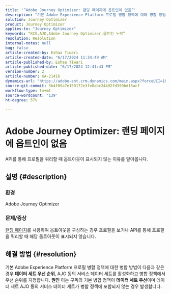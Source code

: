 ```yaml
---
title: '“Adobe Journey Optimizer: 랜딩 페이지에 옵트인이 없음”'
description: "기본 Adobe Experience Platform 프로필 병합 정책에 대해 병합 방법을 활성화하는 방법에 대해 알아봅니다."
solution: Journey Optimizer
product: Journey Optimizer
applies-to: "Journey Optimizer"
keywords: “KCS,AJO,Adobe Journey Optimizer,옵트인 누락”
resolution: Resolution
internal-notes: null
bug: false
article-created-by: Eshaa Tiwari
article-created-date: "6/17/2024 11:34:49 AM"
article-published-by: Eshaa Tiwari
article-published-date: "6/17/2024 12:41:43 PM"
version-number: 2
article-number: KA-21416
dynamics-url: "https://adobe-ent.crm.dynamics.com/main.aspx?forceUCI=1&pagetype=entityrecord&etn=knowledgearticle&id=69b9019a-9d2c-ef11-840a-6045bd029b18"
source-git-commit: 5b4f09a7e150172e3fe8abc24492fd399bd15acf
workflow-type: tm+mt
source-wordcount: '139'
ht-degree: 57%

---
```


# Adobe Journey Optimizer: 랜딩 페이지에 옵트인이 없음


API를 통해 프로필을 쿼리할 때 옵트아웃이 표시되지 않는 이유를 알아봅니다.

## 설명 {#description}


### 환경

Adobe Journey Optimizer

### 문제/증상

[랜딩 페이지](https://experienceleague.adobe.com/docs/journey-optimizer/using/landing-pages/lp-use-cases.html)를 사용하여 옵트아웃을 구성하는 경우 프로필을 보거나 API를 통해 프로필을 쿼리할 때 해당 옵트아웃이 표시되지 않습니다.


## 해결 방법 {#resolution}


기본 Adobe Experience Platform 프로필 병합 정책에 대한 병합 방법이 다음과 같은 경우 <b>데이터 세트 우선 순위</b>, AJO 동의 서비스 데이터 세트를 활성화하고 병합 정책에서 우선 순위를 지정합니다.
<b>원인</b>
이는 구독의 기본 병합 정책이 <b>데이터 세트 우선</b>이며 데이터 세트 AJO 동의 서비스 데이터 세트가 병합 정책에 포함되지 않는 경우 발생합니다.
